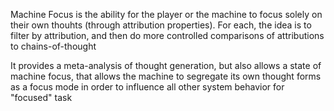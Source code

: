 Machine Focus is the ability for the player or the machine to focus solely on their own thouhts (through attribution properties). For each, the idea is to filter by attribution, and then do more controlled comparisons of attributions to chains-of-thought

It provides a meta-analysis of thought generation, but also allows a state of machine focus, that allows the machine to segregate its own thought forms as a focus mode in order to influence all other system behavior for "focused" task